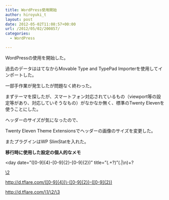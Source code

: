```yaml
---
title: WordPress使用開始
author: hiroyuki_t
layout: post
date: 2012-05-02T11:08:57+00:00
url: /2012/05/02/200857/
categories:
  - WordPress

---
```

WordPressの使用を開始した。

過去のデータははてなからMovable Type and TypePad Importerを使用してインポートした。

一部手作業が発生したが問題なく終わった。

まずテーマを探したが、スマートフォン対応されているもの（viewport等の設定等があり、対応していそうなもの）がなかなか無く、標準のTwenty Elevenを使うことにした。

ヘッダーのサイズが気になったので、

Twenty Eleven Theme Extensionsでヘッダーの画像のサイズを変更した。

またプラグインはWP SlimStatを入れた。

**移行時に使用した設定の個人的なメモ**

<day date=&#8221;([0-9]{4}\-[0-9]{2}\-[0-9]{2})&#8221; title=&#8221;(.+?)&#8221;(.|\n)+?</body>
  
<day date=&#8221;\1&#8243; title=&#8221;\2&#8243;><body><a href=&#8221;http://d.tflare.com/\1&#8243;>\2</a></body>

http://d.tflare.com/([0-9]{4})\-([0-9]{2})-([0-9]{2})
  
http://d.tflare.com/\1/\2/\3